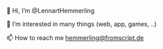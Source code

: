 👋 Hi, I’m @LennartHemmerling

👀 I’m interested in many things (web, app, games, ..)

📫 How to reach me [hemmerling@fromscript.de](mailto:hemmerling@fromscript.de)
